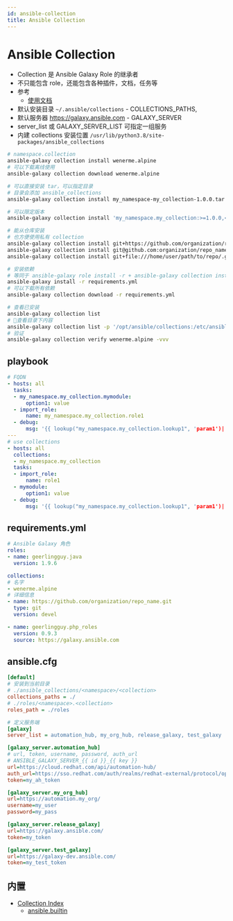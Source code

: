 ```yaml
---
id: ansible-collection
title: Ansible Collection
---
```


# Ansible Collection
* Collection 是 Ansible Galaxy Role 的继承者
* 不只能包含 role，还能包含各种插件，文档，任务等
* 参考
  * [使用文档](https://docs.ansible.com/ansible/devel/user_guide/collections_using.html)
* 默认安装目录 `~/.ansible/collections` - COLLECTIONS_PATHS,
* 默认服务器 https://galaxy.ansible.com - GALAXY_SERVER
* server_list 或 GALAXY_SERVER_LIST 可指定一组服务
* 内建 collections 安装位置 `/usr/lib/python3.8/site-packages/ansible_collections`

```bash
# namespace.collection
ansible-galaxy collection install wenerme.alpine
# 可以下载离线使用
ansible-galaxy collection download wenerme.alpine

# 可以直接安装 tar，可以指定目录
# 目录会添加 ansible_collections
ansible-galaxy collection install my_namespace-my_collection-1.0.0.tar.gz -p ./collections

# 可以限定版本
ansible-galaxy collection install 'my_namespace.my_collection:>=1.0.0,<2.0.0'

# 能从仓库安装
# 也方便使用私有 collection
ansible-galaxy collection install git+https://github.com/organization/repo_name.git,devel
ansible-galaxy collection install git@github.com:organization/repo_name.git
ansible-galaxy collection install git+file:///home/user/path/to/repo/.git

# 安装依赖
# 等同于 ansible-galaxy role install -r + ansible-galaxy collection install -r
ansible-galaxy install -r requirements.yml
# 可以下载所有依赖
ansible-galaxy collection download -r requirements.yml

# 查看已安装
ansible-galaxy collection list
# 查看目录下内容
ansible-galaxy collection list -p '/opt/ansible/collections:/etc/ansible/collections'
# 验证
ansible-galaxy collection verify wenerme.alpine -vvv
```

## playbook

```yaml
# FQDN
- hosts: all
  tasks:
  - my_namespace.my_collection.mymodule:
      option1: value
  - import_role:
      name: my_namespace.my_collection.role1
  - debug:
      msg: '{{ lookup("my_namespace.my_collection.lookup1", 'param1')| my_namespace.my_collection.filter1 }}'
---
# use collections
- hosts: all
  collections:
  - my_namespace.my_collection
  tasks:
  - import_role:
      name: role1
  - mymodule:
      option1: value
  - debug:
      msg: '{{ lookup("my_namespace.my_collection.lookup1", 'param1')| my_namespace.my_collection.filter1 }}'
```

## requirements.yml
```yaml
# Ansible Galaxy 角色
roles:
- name: geerlingguy.java
  version: 1.9.6

collections:
# 名字
- wenerme.alpine
# 详细信息
- name: https://github.com/organization/repo_name.git
  type: git
  version: devel

- name: geerlingguy.php_roles
  version: 0.9.3
  source: https://galaxy.ansible.com
```

## ansible.cfg

```ini
[default]
# 安装到当前目录
# ./ansible_collections/<namespace>/<collection>
collections_paths = ./
# ./roles/<namespace>.<collection>
roles_path = ./roles

# 定义服务端
[galaxy]
server_list = automation_hub, my_org_hub, release_galaxy, test_galaxy

[galaxy_server.automation_hub]
# url, token, username, password, auth_url
# ANSIBLE_GALAXY_SERVER_{{ id }}_{{ key }}
url=https://cloud.redhat.com/api/automation-hub/
auth_url=https://sso.redhat.com/auth/realms/redhat-external/protocol/openid-connect/token
token=my_ah_token

[galaxy_server.my_org_hub]
url=https://automation.my_org/
username=my_user
password=my_pass

[galaxy_server.release_galaxy]
url=https://galaxy.ansible.com/
token=my_token

[galaxy_server.test_galaxy]
url=https://galaxy-dev.ansible.com/
token=my_test_token
```

## 内置
* [Collection Index](https://docs.ansible.com/ansible/latest/collections/index.html)
  * [ansible.builtin](https://docs.ansible.com/ansible/latest/collections/ansible/builtin/index.html)
